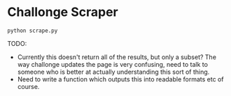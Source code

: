 # Challonge Scraper

```
python scrape.py
```

TODO:

- Currently this doesn't return all of the results, but only a subset? The way challonge updates the page is very confusing, need to talk to someone who is better at actually understanding this sort of thing.
- Need to write a function which outputs this into readable formats etc of course.